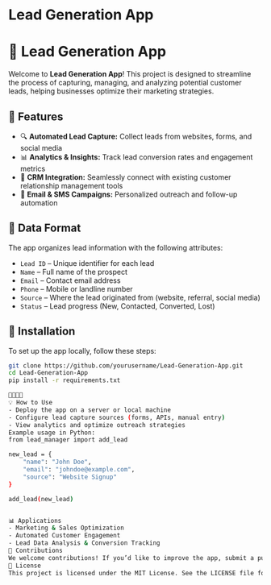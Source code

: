 # Lead Generation App
# 🚀 Lead Generation App

Welcome to **Lead Generation App**! This project is designed to streamline the process of capturing, managing, and analyzing potential customer leads, helping businesses optimize their marketing strategies.

## 📌 Features
- 🔍 **Automated Lead Capture:** Collect leads from websites, forms, and social media  
- 📊 **Analytics & Insights:** Track lead conversion rates and engagement metrics  
- 💬 **CRM Integration:** Seamlessly connect with existing customer relationship management tools  
- 📧 **Email & SMS Campaigns:** Personalized outreach and follow-up automation  

## 📂 Data Format
The app organizes lead information with the following attributes:
- `Lead ID` – Unique identifier for each lead  
- `Name` – Full name of the prospect  
- `Email` – Contact email address  
- `Phone` – Mobile or landline number  
- `Source` – Where the lead originated from (website, referral, social media)  
- `Status` – Lead progress (New, Contacted, Converted, Lost)  

## 🔧 Installation
To set up the app locally, follow these steps:
```bash
git clone https://github.com/yourusername/Lead-Generation-App.git
cd Lead-Generation-App
pip install -r requirements.txt


💡 How to Use
- Deploy the app on a server or local machine
- Configure lead capture sources (forms, APIs, manual entry)
- View analytics and optimize outreach strategies
Example usage in Python:
from lead_manager import add_lead

new_lead = {
    "name": "John Doe",
    "email": "johndoe@example.com",
    "source": "Website Signup"
}

add_lead(new_lead)


📊 Applications
- Marketing & Sales Optimization
- Automated Customer Engagement
- Lead Data Analysis & Conversion Tracking
🤝 Contributions
We welcome contributions! If you’d like to improve the app, submit a pull request or open an issue.
📜 License
This project is licensed under the MIT License. See the LICENSE file for details
